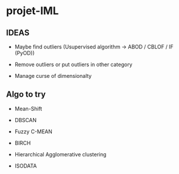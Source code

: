 # projet-IML


## IDEAS

- Maybe find outliers (Usupervised algorithm -> ABOD / CBLOF / IF (PyOD))

- Remove outliers or put outliers in other category

- Manage curse of dimensionalty

## Algo to try

- Mean-Shift

- DBSCAN

- Fuzzy C-MEAN

- BIRCH

- Hierarchical Agglomerative clustering

- ISODATA
